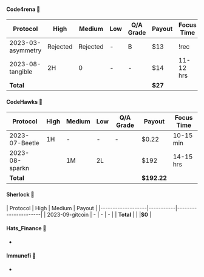 #### Code4rena 🔮

| Protocol          | High      | Medium    | Low       | Q/A Grade | Payout  | Focus Time |
|-------------------|-----------|-----------|-----------|-----------|---------|---------   |
| 2023-03-asymmetry | Rejected  | Rejected  | -         | B         | $13     |    !rec    |
| 2023-08-tangible  | 2H        |        0  | -         |  -        | $14     |11-  12 hrs |
| **Total**         |           |           |           |           | **$27** |            |

#### CodeHawks 🦅 

| Protocol          | High      | Medium    | Low       | Q/A Grade | Payout   | Focus Time|
|-------------------|-----------|-----------|-----------|-----------|----------|---------  |
| 2023-07-Beetle    | 1H        | -         | -         | -         | $0.22    | 10-15 min |
| 2023-08-sparkn    |           |   1M      |  2L       |           |  $192    | 14-15 hrs |
| **Total**         |           |           |           |           |**$192.22**|          |

#### Sherlock 🎷

| Protocol          | High      | Medium    | Payout   |
|-------------------|-----------|----------------------|
| 2023-09-gitcoin   | -         | -         |     -    |
| **Total**         |           |           |**$0**    |

#### Hats_Finance 🤠

-

#### Immunefi 🔷

-




